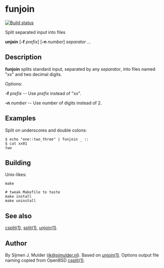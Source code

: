 funjoin
=======
[![Build status](
 https://builds.sr.ht/~sjmulder/funjoin.svg)](
 https://builds.sr.ht/~sjmulder/funjoin)

Split separated input into files

**unjoin** [**-f** _prefix_] [**-n** _number_] _separator_ ...

Description
-----------
**funjoin** splits standard input, separated by any _separator_, into files
named "xx" and two decimal digits.

Options:

**-f** _prefix_ -- Use _prefix_ instead of "xx".

**-n** _number_ -- Use _number_ of digits instead of 2.

Examples
--------
Split on underscores and double colons:

    $ echo "one::two_three" | funjoin _ ::
    $ cat xx01
    two

Building
--------
Unix-likes:

    make

    # tweak Makefile to taste
    make install
    make uninstall

See also
--------
[csplit(1)](https://man.openbsd.org/csplit.1),
[split(1)](https://man.openbsd.org/split.1),
[unjoin(1)](https://github.com/sjmulder/unjoin).

Author
------
By Sijmen J. Mulder (<ik@sjmulder.nl>).
Based on [unjoin(1)](https://github.com/sjmulder/unjoin).
Options output file naming copied from OpenBSD
[csplit(1)](https://man.openbsd.org/csplit.1).
